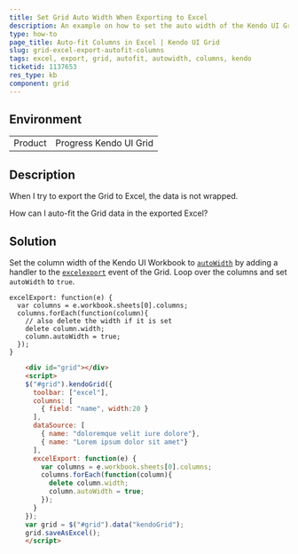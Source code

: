 ```yaml
---
title: Set Grid Auto Width When Exporting to Excel
description: An example on how to set the auto width of the Kendo UI Grid when exporting it to Excel.
type: how-to
page_title: Auto-fit Columns in Excel | Kendo UI Grid
slug: grid-excel-export-autofit-columns
tags: excel, export, grid, autofit, autowidth, columns, kendo
ticketid: 1137653
res_type: kb
component: grid
---
```


## Environment

<table>
 <tr>
  <td>Product</td>
  <td>Progress Kendo UI Grid</td>
 </tr>
</table>


## Description

When I try to export the Grid to Excel, the data is not wrapped.

How can I auto-fit the Grid data in the exported Excel?

## Solution

Set the column width of the Kendo UI Workbook to [`autoWidth`](https://docs.telerik.com/kendo-ui/api/javascript/ooxml/workbook/configuration/sheets.columns.autowidth) by adding a handler to the [`excelexport`](https://docs.telerik.com/kendo-ui/api/javascript/ui/grid/events/excelexport) event of the Grid. Loop over the columns and set `autoWidth` to `true`.

```
excelExport: function(e) {
  var columns = e.workbook.sheets[0].columns;
  columns.forEach(function(column){
    // also delete the width if it is set
    delete column.width;
    column.autoWidth = true;
  });
}
```

```html
    <div id="grid"></div>
    <script>
    $("#grid").kendoGrid({
      toolbar: ["excel"],
      columns: [
        { field: "name", width:20 }
      ],
      dataSource: [
        { name: "doloremque velit iure dolore"},
        { name: "Lorem ipsum dolor sit amet"}
      ],
      excelExport: function(e) {
        var columns = e.workbook.sheets[0].columns;
        columns.forEach(function(column){
          delete column.width;
          column.autoWidth = true;
        });
      }
    });
    var grid = $("#grid").data("kendoGrid");
    grid.saveAsExcel();
    </script>
```
